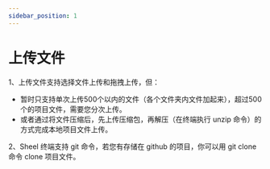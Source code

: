 ```yaml
---
sidebar_position: 1
---
```




# 上传文件

1、上传文件支持选择文件上传和拖拽上传，但：

   - 暂时只支持单次上传500个以内的文件（各个文件夹内文件加起来），超过500个的项目文件，需要您分次上传。
   - 或者通过将文件压缩后，先上传压缩包，再解压（在终端执行 unzip 命令）的方式完成本地项目文件上传。

2、Sheel 终端支持 git 命令，若您有存储在 github 的项目，你可以用 git clone 命令 clone 项目文件。
